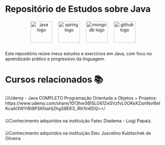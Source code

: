 <h1 align="left">Repositório de Estudos sobre Java</h1>

###

<div align="center">
  <img src="https://cdn.jsdelivr.net/gh/devicons/devicon/icons/java/java-original.svg" height="70" alt="java logo"  />
  <img width="12" />
  <img src="https://cdn.jsdelivr.net/gh/devicons/devicon/icons/spring/spring-original.svg" height="70" alt="spring logo"  />
  <img width="12" />
  <img src="https://cdn.jsdelivr.net/gh/devicons/devicon/icons/mongodb/mongodb-original.svg" height="70" alt="mongodb logo"  />
  <img width="12" />
  <img src="https://cdn.jsdelivr.net/gh/devicons/devicon/icons/github/github-original.svg" height="70" alt="github logo"  />
</div>

###

<p align="left">Este repositório reúne meus estudos e exercícios em Java, com foco no aprendizado prático e progressivo da linguagem.</p>

###

<h1 align="left">Cursos relacionados 📚</h1>

###

<p align="left">☑Udemy - Java COMPLETO Programação Orientada a Objetos + Projetos: https://www.udemy.com/share/1013hw3@SLG61ZeSVzfvL0OKeXZsmNvl6eIKcaAl3WYiRt8PSKhlaHj2hgS8EK3_iRIrfin6DQ==/</p>

###

<p align="left">☑Conhecimento adquiridos na instituição Fatec Diadema - Luigi Papaiz.</p>

###

<p align="left">☑Conhecimento adquiridos na instituição Etec Juscelino Kubitschek de Oliveira</p>

###
